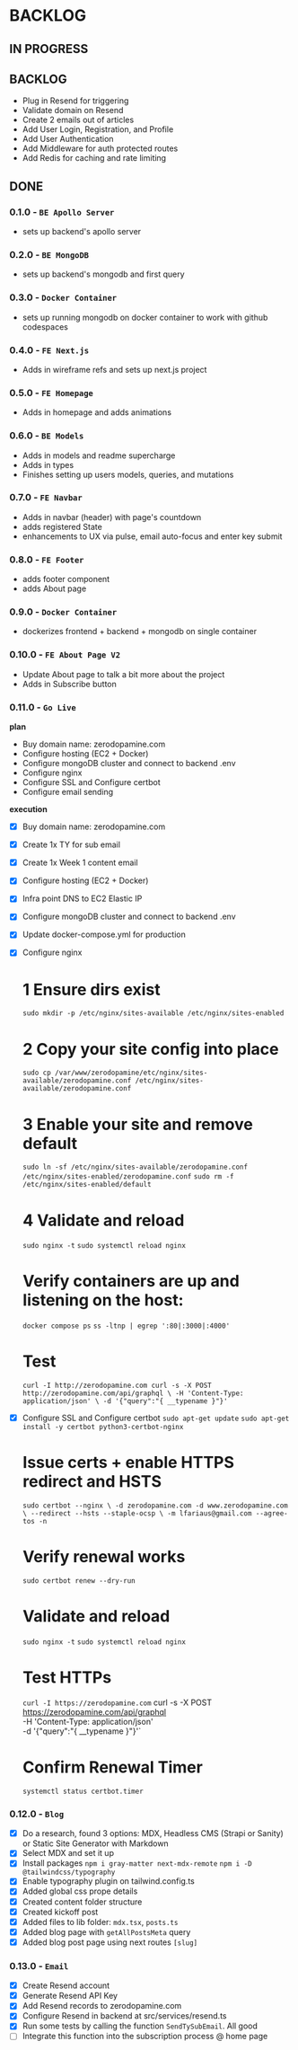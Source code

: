 # BACKLOG

## IN PROGRESS

## BACKLOG
- Plug in Resend for triggering
- Validate domain on Resend
- Create 2 emails out of articles
- Add User Login, Registration, and Profile
- Add User Authentication
- Add Middleware for auth protected routes
- Add Redis for caching and rate limiting

## DONE
### **0.1.0** - `BE Apollo Server`
- sets up backend's apollo server

### **0.2.0** - `BE MongoDB`
- sets up backend's mongodb and first query

### **0.3.0** - `Docker Container`
- sets up running mongodb on docker container to work with github codespaces

### **0.4.0** - `FE Next.js`
- Adds in wireframe refs and sets up next.js project

### **0.5.0** - `FE Homepage`
- Adds in homepage and adds animations

### **0.6.0** - `BE Models`
- Adds in models and readme supercharge
- Adds in types
- Finishes setting up users models, queries, and mutations

### **0.7.0** - `FE Navbar`
- Adds in navbar (header) with page's countdown
- adds registered State
- enhancements to UX via pulse, email auto-focus and enter key submit

### **0.8.0** - `FE Footer`
- adds footer component
- adds About page

### **0.9.0** - `Docker Container`
- dockerizes frontend + backend + mongodb on single container

### **0.10.0** - `FE About Page V2`
- Update About page to talk a bit more about the project
- Adds in Subscribe button

### **0.11.0** - `Go Live`
__plan__
- Buy domain name: zerodopamine.com
- Configure hosting (EC2 + Docker)
- Configure mongoDB cluster and connect to backend .env
- Configure nginx
- Configure SSL and Configure certbot
- Configure email sending

__execution__
- [X] Buy domain name: zerodopamine.com
- [X] Create 1x TY for sub email
- [X] Create 1x Week 1 content email
- [X] Configure hosting (EC2 + Docker)
- [X] Infra point DNS to EC2 Elastic IP
- [X] Configure mongoDB cluster and connect to backend .env
- [X] Update docker-compose.yml for production
- [X] Configure nginx
    # 1 Ensure dirs exist
    `sudo mkdir -p /etc/nginx/sites-available /etc/nginx/sites-enabled`

    # 2 Copy your site config into place
    `sudo cp /var/www/zerodopamine/etc/nginx/sites-available/zerodopamine.conf /etc/nginx/sites-available/zerodopamine.conf`

    # 3 Enable your site and remove default
    `sudo ln -sf /etc/nginx/sites-available/zerodopamine.conf /etc/nginx/sites-enabled/zerodopamine.conf`
    `sudo rm -f /etc/nginx/sites-enabled/default`

    # 4 Validate and reload
    `sudo nginx -t`
    `sudo systemctl reload nginx`

    # Verify containers are up and listening on the host:
    `docker compose ps`
    `ss -ltnp | egrep ':80|:3000|:4000'`

    # Test
    `curl -I http://zerodopamine.com
    curl -s -X POST http://zerodopamine.com/api/graphql \
    -H 'Content-Type: application/json' \
    -d '{"query":"{ __typename }"}'`
- [X] Configure SSL and Configure certbot
    `sudo apt-get update`
    `sudo apt-get install -y certbot python3-certbot-nginx`

    # Issue certs + enable HTTPS redirect and HSTS
    `sudo certbot --nginx \
    -d zerodopamine.com -d www.zerodopamine.com \
    --redirect --hsts --staple-ocsp \
    -m lfariaus@gmail.com --agree-tos -n`

    # Verify renewal works
    `sudo certbot renew --dry-run`

    # Validate and reload
    `sudo nginx -t`
    `sudo systemctl reload nginx`

    # Test HTTPs
    `curl -I https://zerodopamine.com`
    curl -s -X POST https://zerodopamine.com/api/graphql \
    -H 'Content-Type: application/json' \
    -d '{"query":"{ __typename }"}'`

    # Confirm Renewal Timer
    `systemctl status certbot.timer`

### **0.12.0** - `Blog`
- [X] Do a research, found 3 options: MDX, Headless CMS (Strapi or Sanity) or Static Site Generator with Markdown
- [X] Select MDX and set it up
- [X] Install packages 
`npm i gray-matter next-mdx-remote`
`npm i -D @tailwindcss/typography`
- [X] Enable typography plugin on tailwind.config.ts
- [X] Added global css prope details
- [X] Created content folder structure
- [X] Created kickoff post
- [X] Added files to lib folder: `mdx.tsx`, `posts.ts`
- [X] Added blog page with `getAllPostsMeta` query
- [X] Added blog post page using next routes `[slug]`

### **0.13.0** - `Email`
- [X] Create Resend account
- [X] Generate Resend API Key
- [X] Add Resend records to zerodopamine.com 
- [X] Configure Resend in backend at src/services/resend.ts
- [X] Run some tests by calling the function `SendTySubEmail`. All good
- [ ] Integrate this function into the subscription process @ home page
